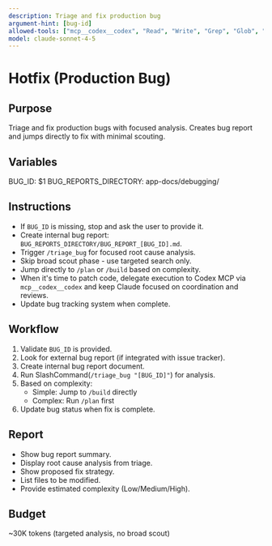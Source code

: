 ```yaml
---
description: Triage and fix production bug
argument-hint: [bug-id]
allowed-tools: ["mcp__codex__codex", "Read", "Write", "Grep", "Glob", "run_shell_command"]
model: claude-sonnet-4-5
---
```


# Hotfix (Production Bug)

## Purpose
Triage and fix production bugs with focused analysis. Creates bug report and jumps directly to fix with minimal scouting.

## Variables
BUG_ID: $1
BUG_REPORTS_DIRECTORY: app-docs/debugging/

## Instructions
- If `BUG_ID` is missing, stop and ask the user to provide it.
- Create internal bug report: `BUG_REPORTS_DIRECTORY/BUG_REPORT_[BUG_ID].md`.
- Trigger `/triage_bug` for focused root cause analysis.
- Skip broad scout phase - use targeted search only.
- Jump directly to `/plan` or `/build` based on complexity.
- When it's time to patch code, delegate execution to Codex MCP via `mcp__codex__codex` and keep Claude focused on coordination and reviews.
- Update bug tracking system when complete.

## Workflow
1. Validate `BUG_ID` is provided.
2. Look for external bug report (if integrated with issue tracker).
3. Create internal bug report document.
4. Run SlashCommand(`/triage_bug "[BUG_ID]"`) for analysis.
5. Based on complexity:
   - Simple: Jump to `/build` directly
   - Complex: Run `/plan` first
6. Update bug status when fix is complete.

## Report
- Show bug report summary.
- Display root cause analysis from triage.
- Show proposed fix strategy.
- List files to be modified.
- Provide estimated complexity (Low/Medium/High).

## Budget
~30K tokens (targeted analysis, no broad scout)
